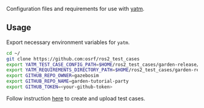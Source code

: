 Configuration files and requirements for use with [yatm](https://github.com/audrow/yatm).

## Usage

Export necessary environment variables for `yatm`.

```bash
cd ~/
git clone https://github.com:osrf/ros2_test_cases
export YATM_TEST_CASE_CONFIG_PATH=$HOME/ros2_test_cases/garden-release/test-case.config.yaml
export YATM_REQUIREMENTS_DIRECTORY_PATH=$HOME/ros2_test_cases/garden-release/requirements
export GITHUB_REPO_OWNER=gazebosim
export GITHUB_REPO_NAME=garden-tutorial-party
export GITHUB_TOKEN=<your-github-token>
```

Follow instruction [here](https://github.com/audrow/yatm#how-to-use-this-repository) to create and upload test cases.
